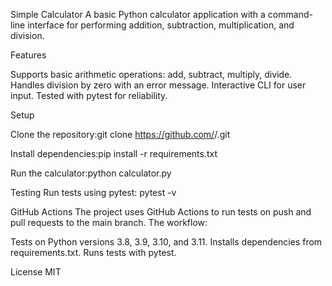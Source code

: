 Simple Calculator
A basic Python calculator application with a command-line interface for performing addition, subtraction, multiplication, and division.

Features

Supports basic arithmetic operations: add, subtract, multiply, divide.
Handles division by zero with an error message.
Interactive CLI for user input.
Tested with pytest for reliability.

Setup

Clone the repository:git clone https://github.com/<your-username>/<your-repo>.git


Install dependencies:pip install -r requirements.txt


Run the calculator:python calculator.py



Testing
Run tests using pytest:
pytest -v

GitHub Actions
The project uses GitHub Actions to run tests on push and pull requests to the main branch. The workflow:

Tests on Python versions 3.8, 3.9, 3.10, and 3.11.
Installs dependencies from requirements.txt.
Runs tests with pytest.

License
MIT
